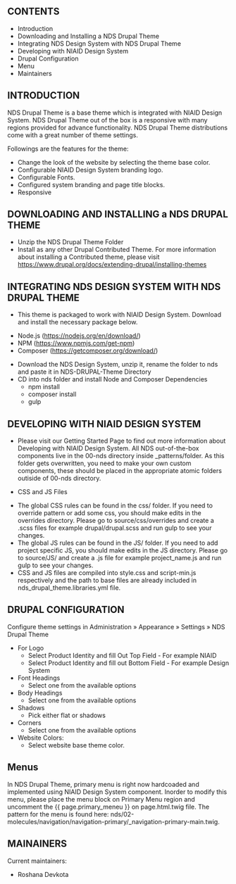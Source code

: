 
CONTENTS 
----------------------

* Introduction 
* Downloading and Installing a NDS Drupal Theme
* Integrating NDS Design System with NDS Drupal Theme
* Developing with NIAID Design System 
* Drupal Configuration
* Menu
* Maintainers 

INTRODUCTION
------------------

NDS Drupal Theme is a base theme which is integrated with NIAID Design System. NDS Drupal Theme out of the box is a responsive with many regions provided for advance functionality. NDS Drupal Theme distributions come with a great number of theme settings. 

Followings are the features for the theme: 

* Change the look of the website by selecting the theme base color. 
* Configurable NIAID Design System branding logo. 
* Configurable Fonts. 
* Configured system branding and page title blocks. 
* Responsive 

DOWNLOADING AND INSTALLING a NDS DRUPAL THEME
---------------------------------------------------- 

* Unzip the NDS Drupal Theme Folder 
* Install as any other Drupal Contributed Theme. For more information about installing a Contributed theme, please visit https://www.drupal.org/docs/extending-drupal/installing-themes 

INTEGRATING NDS DESIGN SYSTEM WITH NDS DRUPAL THEME
---------------------------------------------------------------- 

* This theme is packaged to work with NIAID Design System. Download and install the necessary package below. 
- Node.js (https://nodejs.org/en/download/)
- NPM (https://www.npmjs.com/get-npm)
- Composer (https://getcomposer.org/download/)

* Download the NDS Design System, unzip it, rename the folder to nds and paste it in NDS-DRUPAL-Theme Directory  
* CD into nds folder and install Node and Composer Dependencies
    - npm install
    - composer install
    - gulp 

DEVELOPING WITH NIAID DESIGN SYSTEM
----------------------------------- 

* Please visit our Getting Started Page to find out more information about Developing with NIAID Design System. All NDS out-of-the-box components live in the 00-nds directory inside _patterns/folder. As this folder gets overwritten, you need to make your own custom components, these should be placed in the appropriate atomic folders outiside of 00-nds directory. 

* CSS and JS Files 
 - The global CSS rules can be found in the css/ folder. If you need to override pattern or add some css, you should make edits in the overrides directory. Please go to source/css/overrides and create a .scss files for example drupal/drupal.scss and run gulp to see your changes. 
 - The global JS rules can be found in the JS/ folder. If you need to add project specific JS, you should make edits in the JS directory. Please go to source/JS/ and create a .js file for example project_name.js and run gulp to see your changes.
 - CSS and JS files are compiled into style.css and script-min.js respectively and the path to base files are already included in nds_drupal_theme.libraries.yml file.   


DRUPAL CONFIGURATION
--------------- 

Configure theme settings in Administration  » Appearance » Settings » NDS Drupal Theme

* For Logo 
    - Select Product Identity and fill Out Top Field - For example NIAID 
    - Select Product Identity and fill out Bottom Field - For example Design System
* Font Headings 
    - Select one from the available options 
* Body Headings 
    - Select one from the available options 
* Shadows 
    - Pick either flat or shadows 
* Corners 
    - Select one from the available options 
* Website Colors: 
    - Select website base theme color.

Menus
--------------
In NDS Drupal Theme, primary menu is right now hardcoaded and implemented using NIAID Design System component. Inorder to modify this menu, please place the menu block on Primary Menu region and uncomment the {{ page.primary_meneu }} on page.html.twig file. The pattern for the menu is found here: nds/02-molecules/navigation/navigation-primary/_navigation-primary-main.twig. 

MAINAINERS 
-------------- 

Current maintainers: 
* Roshana Devkota